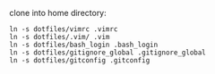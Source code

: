 clone into home directory:

```
ln -s dotfiles/vimrc .vimrc
ln -s dotfiles/.vim/ .vim
ln -s dotfiles/bash_login .bash_login
ln -s dotfiles/gitignore_global .gitignore_global
ln -s dotfiles/gitconfig .gitconfig
```
